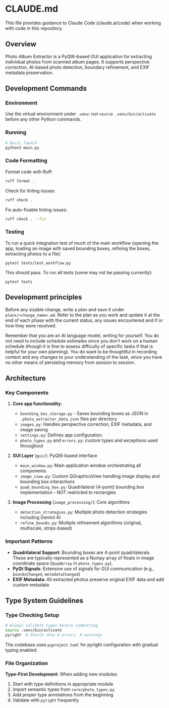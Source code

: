 # CLAUDE.md

This file provides guidance to Claude Code (claude.ai/code) when working with code in this repository.

## Overview

Photo Album Extractor is a PyQt6-based GUI application for extracting individual photos from scanned album pages. It supports perspective correction, AI-based photo detection, boundary refinement, and EXIF metadata preservation.

## Development Commands

### Environment

Use the virtual environment under `.venv`: run `source .venv/bin/activate` 
before any other Python commands.

### Running

```bash
# Basic launch
python3 main.py
```

### Code Formatting

Format code with Ruff:

```bash
ruff format .
```

Check for linting issues:

```bash
ruff check .
```

Fix auto-fixable linting issues:

```bash
ruff check . --fix
```

### Testing

To run a quick integration test of much of the main workflow (opening the app,
loading an image with saved bounding boxes, refining the boxes, extracting
photos to a file):

```
pytest tests/test_workflow.py
```

This should pass. To run all tests (some may not be passing currently):

```
pytest tests
```

## Development principles

Before any sizable change, write a plan and save it under
`plans/<change_name>.md`. Refer to the plan as you work and update it
at the end of each phase with the current status, any issues encountered and if
or how they were resolved.

Remember that you are an AI language model, writing for yourself. You
do not need to include schedule estimates since you don't work on a human
schedule (though it is fine to assess difficulty of specific tasks if that is
helpful for your own planning). You do want to be thoughtful in recording
context and any changes to your understanding of the task, since
you have no other means of persisting memory from session to session.

## Architecture

### Key Components

1. **Core app functionality**:
   - `bounding_box_storage.py` - Saves bounding boxes as JSON in `.photo_extractor_data.json` files per directory
   - `images.py`: Handles perspective correction, EXIF metadata, and image saving
   - `settings.py`: Defines app configuration.
   - `photo_types.py` and `errors.py`: custom types and exceptions used throughout

2. **GUI Layer** (`gui/`): PyQt6-based interface
   - `main_window.py`: Main application window orchestrating all components
   - `image_view.py`: Custom QGraphicsView handling image display and bounding box interactions
   - `quad_bounding_box.py`: Quadrilateral (4-point) bounding box implementation - NOT restricted to rectangles

3. **Image Processing** (`image_processing/`): Core algorithms
   - `detection_strategies.py`: Multiple photo detection strategies including Gemini AI
   - `refine_bounds.py`: Multiple refinement algorithms (original, multiscale, strips-based)

### Important Patterns

- **Quadrilateral Support**: Bounding boxes are 4-point quadrilaterals. These are
  typically represented as a Numpy array of floats in image coordinate space
  (`QuadArray` in `photo_types.py`).
- **PyQt Signals**: Extensive use of signals for GUI communication (e.g., `boundsChanged`, `metadataChanged`)
- **EXIF Metadata**: All extracted photos preserve original EXIF data and add custom metadata

## Type System Guidelines

### Type Checking Setup

```bash
# Always validate types before committing
source .venv/bin/activate
pyright  # Should show 0 errors, 0 warnings
```

The codebase uses `pyproject.toml` for pyright configuration with gradual typing enabled.

### File Organization

**Type-First Development**: When adding new modules:

1. Start with type definitions in appropriate module
2. Import semantic types from `core/photo_types.py`
3. Add proper type annotations from the beginning
4. Validate with `pyright` frequently
